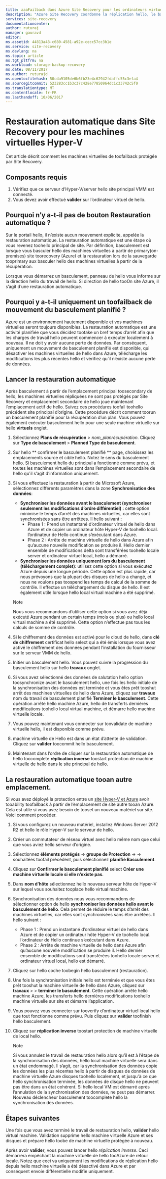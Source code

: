 ```yaml
---
title: aaaFailback dans Azure Site Recovery pour les ordinateurs virtuels Hyper-v | Documents Microsoft
description: "Azure Site Recovery coordonne la réplication hello, le basculement et récupération des ordinateurs virtuels et des serveurs physiques. En savoir plus sur la restauration à partir du centre de données Azure tooon local."
services: site-recovery
documentationcenter: 
author: ruturaj
manager: gauravd
editor: 
ms.assetid: 44813a48-c680-4581-a92e-cecc57cc3b1e
ms.service: site-recovery
ms.devlang: na
ms.topic: article
ms.tgt_pltfrm: na
ms.workload: storage-backup-recovery
ms.date: 08/11/2017
ms.author: ruturajd
ms.openlocfilehash: 50cda9105de6b6fb23e4c62942fdaffc55c3efa4
ms.sourcegitcommit: 523283cc1b3c37c428e77850964dc1c33742c5f0
ms.translationtype: MT
ms.contentlocale: fr-FR
ms.lasthandoff: 10/06/2017
---
```

# <a name="failback-in-site-recovery-for-hyper-v-virtual-machines"></a>Restauration automatique dans Site Recovery pour les machines virtuelles Hyper-V

Cet article décrit comment les machines virtuelles de toofailback protégée par Site Recovery.

## <a name="prerequisites"></a>Composants requis
1. Vérifiez que ce serveur d’Hyper-V/server hello site principal VMM est connecté.
2. Vous devez avoir effectué **valider** sur l’ordinateur virtuel de hello.

## <a name="why-is-there-no-button-called-failback"></a>Pourquoi n’y a-t-il pas de bouton Restauration automatique ?
Sur le portail hello, il n’existe aucun mouvement explicite, appelée la restauration automatique. La restauration automatique est une étape où vous revenez toohello principal de site. Par définition, basculement est lorsque vous basculer hello des machines virtuelles à partir de primary(on-premises) site toorecovery (Azure) et la restauration lors de la sauvegarde tooprimary aux basculer hello des machines virtuelles à partir de la récupération.

Lorsque vous démarrez un basculement, panneau de hello vous informe sur la direction hello du travail de hello. Si direction de hello tooOn site Azure, il s’agit d’une restauration automatique.

## <a name="why-is-there-only-a-planned-failover-gesture-toofailback"></a>Pourquoi y a-t-il uniquement un toofailback de mouvement du basculement planifié ?
Azure est un environnement hautement disponible et vos machines virtuelles seront toujours disponibles. La restauration automatique est une activité planifiée que vous décidez tootake un bref temps d’arrêt afin que les charges de travail hello peuvent commencer à exécuter localement à nouveau. Il ne doit y avoir aucune perte de données. Par conséquent, uniquement un mouvement de basculement planifié est disponible, qui désactiver les machines virtuelles de hello dans Azure, télécharge les modifications les plus récentes hello et vérifiez qu’il n’existe aucune perte de données.

## <a name="initiate-failback"></a>Lancer la restauration automatique
Après basculement à partir de l’emplacement principal toosecondary de hello, les machines virtuelles répliquées ne sont pas protégés par Site Recovery et emplacement secondaire de hello joue maintenant l’emplacement actif de hello. Suivez ces procédures toofail toohello précédent site principal d’origine. Cette procédure décrit comment toorun un basculement planifié pour la récupération d’un plan. Vous pouvez également exécuter basculement hello pour une seule machine virtuelle sur hello **virtuels** onglet.

1. Sélectionnez **Plans de récupération** > *nom_planrécupération*. Cliquez sur **Type de basculement** > **Planned Type de basculement**.
2. Sur hello ** confirmer le basculement planifié ** page, choisissez les emplacements source et cible hello. Notez le sens du basculement hello. Si basculement hello du principal a fonctionné comme prévu, et toutes les machines virtuelles sont dans l’emplacement secondaire de hello qu'il s’agit d’information uniquement.
3. Si vous effectuez la restauration à partir de Microsoft Azure, sélectionnez différents paramètres dans la zone **Synchronisation des données**:

   * **Synchroniser les données avant le basculement (synchroniser seulement les modifications d’ordre différentiel)** : cette option minimise le temps d’arrêt des machines virtuelles, car elles sont synchronisées sans être arrêtées. Il hello suivant :
     * Phase 1 : Prend un instantané d’ordinateur virtuel de hello dans Azure et de copier un ordinateur hôte Hyper-V de toohello local. l’ordinateur de Hello continue s’exécutant dans Azure.
     * Phase 2 : Arrête de machine virtuelle de hello dans Azure afin qu’aucune nouvelle modification se produire il. Hello dernier ensemble de modifications delta sont transférées toohello locale server et ordinateur virtuel local, hello a démarré.

    - **Synchroniser les données uniquement lors du basculement (téléchargement complet)**: utilisez cette option si vous exécutez Azure depuis une longue période. Cette option est plus rapide, car nous prévoyons que la plupart des disques de hello a changé, et nous ne voulons pas toospend les temps de calcul de la somme de contrôle. Il effectue un téléchargement du disque de hello. Il est également utile lorsque hello local virtual machine a été supprimé.

    >[!NOTE]
    >Nous vous recommandons d’utiliser cette option si vous avez déjà exécuté Azure pendant un certain temps (mois ou plus) ou hello local virtual machine a été supprimé. Cette option n’effectue pas tous les calculs de somme de contrôle.
    >
    >




4. Si le chiffrement des données est activé pour le cloud de hello, dans **clé de chiffrement** certificat hello select qui a été émis lorsque vous avez activé le chiffrement des données pendant l’installation du fournisseur sur le serveur VMM de hello.
5. Initier un basculement hello. Vous pouvez suivre la progression du basculement hello sur hello **travaux** onglet.
6. Si vous avez sélectionné des données de salutation hello option toosynchronize avant le basculement hello, une fois les hello initiale de la synchronisation des données est terminée et vous êtes prêt tooshut arrêt des machines virtuelles de hello dans Azure, cliquez sur **travaux** nom du travail de basculement planifié **Terminer le basculement**. Cette opération arrête hello machine Azure, hello de transferts dernières modifications toohello local virtual machine, et démarre hello machine virtuelle locale.
7. Vous pouvez maintenant vous connecter sur toovalidate de machine virtuelle hello, il est disponible comme prévu.
8. machine virtuelle de Hello est dans un état d’attente de validation. Cliquez sur **valider** toocommit hello basculement.
9. Maintenant dans l’ordre de cliquer sur la restauration automatique de hello toocomplete **réplication inverse** toostart protection de machine virtuelle de hello dans le site principal de hello.

## <a name="failback-tooan-alternate-location"></a>La restauration automatique tooan autre emplacement.
Si vous avez déployé la protection entre un [site Hyper-V et Azure](site-recovery-hyper-v-site-to-azure.md) avoir tooability toofailback à partir de l’emplacement de site autre tooan Azure. Cela est utile si vous avez besoin de tooset un nouveau matériel sur site. Voici comment procéder.

1. Si vous configurez un nouveau matériel, installez Windows Server 2012 R2 et hello le rôle Hyper-V sur le serveur de hello.
2. Créer un commutateur de réseau virtuel avec hello même nom que celui que vous aviez hello serveur d’origine.
3. Sélectionnez **éléments protégés** -> **groupe de Protection**  ->  <ProtectionGroupName>  ->  <VirtualMachineName> souhaitées toofail précédent, puis sélectionnez **planifié Basculement**.
4. Cliquez sur **Confirmer le basculement planifié** select **Créer une machine virtuelle locale si elle n’existe pas**.
5. Dans **nom d’hôte** sélectionnez hello nouveau serveur hôte de Hyper-V sur lequel vous souhaitez tooplace hello virtual machine.
6. Synchronisation des données nous vous recommandons de sélectionner option de hello **synchroniser les données hello avant le basculement de hello**. Cela permet de réduire le temps d’arrêt des machines virtuelles, car elles sont synchronisées sans être arrêtées. Il hello suivant :

   * Phase 1 : Prend un instantané d’ordinateur virtuel de hello dans Azure et de copier un ordinateur hôte Hyper-V de toohello local. l’ordinateur de Hello continue s’exécutant dans Azure.
   * Phase 2 : Arrête de machine virtuelle de hello dans Azure afin qu’aucune nouvelle modification se produire il. Hello dernier ensemble de modifications sont transférées toohello locale server et ordinateur virtuel local, hello est démarré.
7. Cliquez sur hello coche toobegin hello basculement (restauration).
8. Une fois la synchronisation initiale hello est terminée et que vous êtes prêt tooshut la machine virtuelle de hello dans Azure, cliquez sur **travaux** > <planned failover job> > **terminer le basculement**. Cette opération arrête hello machine Azure, les transferts hello dernières modifications toohello machine virtuelle sur site et démarre l’application.
9. Vous pouvez vous connecter sur tooverify d’ordinateur virtuel local hello que tout fonctionne comme prévu. Puis cliquez sur **valider** toofinish hello basculement.
10. Cliquez sur **réplication inverse** toostart protection de machine virtuelle de local hello.

    > [!NOTE]
    > Si vous annulez le travail de restauration hello alors qu’il est à l’étape de la synchronisation des données, hello local machine virtuelle sera dans un état endommagé. Il s’agit, car la synchronisation des données copie les données les plus récentes hello à partir de disques de données de machine virtuelle Azure disques toohello localement, et jusqu'à ce que hello synchronisation terminée, les données de disque hello ne peuvent pas être dans un état cohérent. Si hello local VM est démarré après l’annulation de la synchronisation des données, ne peut pas démarrer. Nouveau déclencheur basculement toocomplete hello la synchronisation des données.
    >
    >



## <a name="next-steps"></a>Étapes suivantes

Une fois que vous avez terminé le travail de restauration hello, **valider** hello virtual machine. Validation supprime hello machine virtuelle Azure et ses disques et prépare hello toobe de machine virtuelle protégée à nouveau.

Après avoir **valider**, vous pouvez lancer hello *réplication inverse*. Ceci démarrera empêchant la machine virtuelle de hello tooAzure de retour locale. Notez que ceci va uniquement les modifications de réplication hello depuis hello machine virtuelle a été désactivé dans Azure et par conséquent envoie différentielle modifie uniquement.
